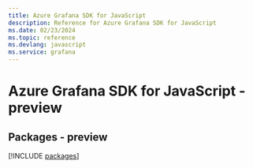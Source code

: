 ```yaml
---
title: Azure Grafana SDK for JavaScript
description: Reference for Azure Grafana SDK for JavaScript
ms.date: 02/23/2024
ms.topic: reference
ms.devlang: javascript
ms.service: grafana
---
```

# Azure Grafana SDK for JavaScript - preview
## Packages - preview
[!INCLUDE [packages](grafana-index.md)]